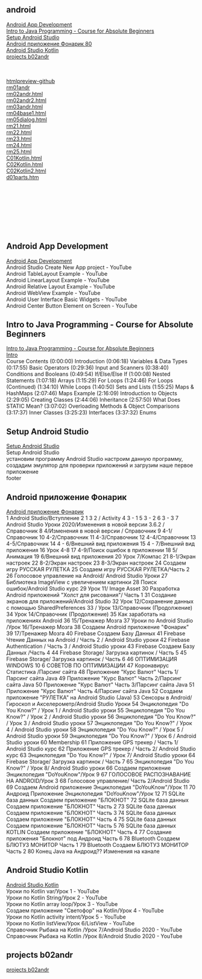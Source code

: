 ## android
[Android App Development](#Android-App-Development)  
[Intro to Java Programming - Course for Absolute Beginners](#Intro-to-Java-Programming---Course-for-Absolute-Beginners)  
[Setup Android Studio](#Setup-Android-Studio)  
[Android приложение Фонарик 80](#Android-приложение-Фонарик)  
[Android Studio Kotlin](#Android-Studio-Kotlin)  
[projects b02andr](#projects-b02andr)  
[]()  
[]()  
[]()  

[htmlpreview-github](https://htmlpreview.github.io/)  
[rm01andr](https://htmlpreview.github.io/?https://github.com/mlapinm/jnotebook/blob/master/android/rm01andr.html)  
[rm02andr.html](https://htmlpreview.github.io/?https://github.com/mlapinm/jnotebook/blob/master/android/rm02andr.html)  
[rm02andr2.html](https://htmlpreview.github.io/?https://github.com/mlapinm/jnotebook/blob/master/android/rm02andr2.html)  
[rm03andr.html](https://htmlpreview.github.io/?https://github.com/mlapinm/jnotebook/blob/master/android/rm03andr.html)  
[rm04base1.html](https://htmlpreview.github.io/?https://github.com/mlapinm/jnotebook/blob/master/android/rm04base1.html)  
[rm05dialog.html](https://htmlpreview.github.io/?https://github.com/mlapinm/jnotebook/blob/master/android/rm05dialog.html)  
[rm21.html](https://htmlpreview.github.io/?https://github.com/mlapinm/jnotebook/blob/master/android/rm21.html)  
[rm22.html](https://htmlpreview.github.io/?https://github.com/mlapinm/jnotebook/blob/master/android/rm22.html)  
[rm23.html](https://htmlpreview.github.io/?https://github.com/mlapinm/jnotebook/blob/master/android/rm23.html)  
[rm24.html](https://htmlpreview.github.io/?https://github.com/mlapinm/jnotebook/blob/master/android/rm24.html)  
[rm25.html](https://htmlpreview.github.io/?https://github.com/mlapinm/jnotebook/blob/master/android/rm25.html)  
[C01Kotlin.html](https://htmlpreview.github.io/?https://github.com/mlapinm/jnotebook/blob/master/android/C01Kotlin.html)  
[C02Kotlin.html](https://htmlpreview.github.io/?https://github.com/mlapinm/jnotebook/blob/master/android/C02Kotlin.html)  
[C02Kotlin2.html](https://htmlpreview.github.io/?https://github.com/mlapinm/jnotebook/blob/master/android/C02Kotlin2.html)  
[d01parts.htm](https://htmlpreview.github.io/?https://github.com/mlapinm/jnotebook/blob/master/android/d01parts.htm)  
[](https://htmlpreview.github.io/?https://github.com/mlapinm/jnotebook/blob/master/android/)  
[](https://htmlpreview.github.io/?https://github.com/mlapinm/jnotebook/blob/master/android/)  
[](https://htmlpreview.github.io/?https://github.com/mlapinm/jnotebook/blob/master/android/)  
[]()  
[]()  
[]()  
[]()  

[]()  
[]()  

## Android App Development  
[Android App Development](b0312devnami.md)  
Android Studio Create New App project - YouTube  
Android TableLayout Example - YouTube  
Android LinearLayout Example - YouTube  
Android Relative Layout Example - YouTube  
Android WebView Example - YouTube  
Android User Interface Basic Widgets - YouTube  
Android Center Button Element on Screen - YouTube  

## Intro to Java Programming - Course for Absolute Beginners
[Intro to Java Programming - Course for Absolute Beginners](j2022java.md)  
[Intro ](j2021java.md)  
Course Contents
(0:00:00) Introduction
(0:06:18) Variables & Data Types
(0:17:55) Basic Operators
(0:29:36) Input and Scanners
(0:38:40) Conditions and Booleans
(0:49:54) If/Else/Else If
(1:00:08) Nested Statements
(1:07:18) Arrays
(1:15:29) For Loops
(1:24:46) For Loops (Continued)
(1:34:10) While Loops
(1:40:50) Sets and Lists
(1:55:25) Maps & HashMaps
(2:07:46) Maps Example
(2:16:09) Introduction to Objects
(2:29:05) Creating Classes
(2:44:06) Inheritance
(2:57:50) What Does STATIC Mean?
(3:07:02) Overloading Methods & Object Comparisons
(3:17:37) Inner Classes
(3:25:23) Interfaces
(3:37:32) Enums

## Setup Android Studio
[Setup Android Studio](b0202neco.md)  
Setup Android Studio  
установим программу Android Studio настроим данную программу, создадим эмулятор для проверки приложений и загрузим наше первое приложение  
footer  

## Android приложение Фонарик
[Android приложение Фонарик](b0212neco.md)  
1 Android Studio/Вступление
2 1
3 2 / Activity
4 3 - 1
5 3 - 2
6 3 - 3
7 Android Studio Уроки 2020/Изменения в новой версии 3.6.2 / Справочник
8 4/Изменения в новой версии / Справочник
9 4-1/Справочник
10 4-2/Справочник
11 4-3/Справочник
12 4-4/Справочник
13 4-5/Справочник
14 4 - 6/Внешний вид приложения
15 4 - 7/Внешний вид приложения
16 Урок 4-8
17 4-9/Поиск ошибок в приложении
18 5/Анимация
19 6/Внешний вид приложения
20 Урок 7/Компас
21 8-1/Экран настроек
22 8-2/Экран настроек
23 8-3/Экран настроек
24 Создаем игру РУССКАЯ РУЛЕТКА
25 Создаем игру РУССКАЯ РУЛЕТКА/Часть 2
26 Голосовое управление на Android/ Android Studio Уроки
27 Библиотека ImageView с увеличением картинки
28 Поиск ошибок/Android Studio курс
29 Урок 11/ Image Asset
30 Разработка Android приложений "Холст для рисования"/ Часть 1
31 Создание экранов для приложений/Android Studio
32 Урок 12/Сохранение данных с помощью SharedPreferences
33 / Урок 13/Справочник (Продолжение)
34 Урок 14/Справочник (Продолжение)
35 Как заработать на приложениях Android
36 15/Тренажер Мозга
37 Уроки по Android Studio /Урок 16/Тренажер Мозга
38 Создаем Android приложение "Фонарик"
39 17/Тренажер Мозга
40 Firebase Создаем Базу Данных
41 Firebase Чтение Данных на Android / Часть 2 / Android Studio уроки
42 Firebase Authentication / Часть 3 / Android Studio уроки
43 Firebase Создаем Базу Данных /Часть 4
44 Firebase Storage/ Загрузка картинок / Часть 5
45 Firebase Storage/ Загрузка картинок / Часть 6
46 ОПТИМИЗАЦИЯ WINDOWS 10 6 СОВЕТОВ ПО ОПТИМИЗАЦИИ
47 Коронавирус Статистика /Парсинг сайта
48 Приложение "Курс Валют" Часть 1/Парсинг сайта Java
49 Приложение "Курс Валют" Часть 2/Парсинг сайта Java
50 Приложение "Курс Валют" Часть 3/Парсинг сайта Java
51 Приложение "Курс Валют" Часть 4/Парсинг сайта Java
52 Создаем приложение "РУЛЕТКА" на Android Studio (Java)
53 Сенсоры в Android/Гироскоп и Акселерометр/Android Studio Уроки
54 Энциклопедия "Do You Know?" / Урок 1 / Android Studio уроки
55 Энциклопедия "Do You Know?" / Урок 2 / Android Studio уроки
56 Энциклопедия "Do You Know?" / Урок 3 / Android Studio уроки
57 Энциклопедия "Do You Know?" / Урок 4 / Android Studio уроки
58 Энциклопедия "Do You Know?" / Урок 5 / Android Studio уроки
59 Энциклопедия "Do You Know?" / Урок 6 / Android Studio уроки
60 Membership
61 Приложение GPS трекер / Часть 1/ Android Studio курс
62 Приложение GPS трекер / Часть 2/ Android Studio курс
63 Энциклопедия "Do You Know?" / Урок 7/ Android Studio уроки
64 Firebase Storage/ Загрузка картинок / Часть 7
65 Энциклопедия "Do You Know?" / Урок 8/ Android Studio уроки
66 Создаем приложение Энциклопедия "DoYouKnow"/Урок 9
67 ГОЛОСОВОЕ РАСПОЗНАВАНИЕ НА ANDROID/Урок 3
68 Голосовое управление/ Часть 2/Android Studio
69 Создаем Android приложение Энциклопедия "DoYouKnow"/Урок 11
70 Андроид Приложение Энциклопедия "DoYouKnow"/Урок 12
71 SQLite база данных Создаем приложение "БЛОКНОТ"
72 SQLite база данных Создаем приложение "БЛОКНОТ" Часть 2
73 SQLite база данных Создаем приложение "БЛОКНОТ" Часть 3
74 SQLite база данных Создаем приложение "БЛОКНОТ" Часть 4
75 SQLite база данных Создаем приложение "БЛОКНОТ" Часть 5
76 SQLite база данных KOTLIN Создаем приложение "БЛОКНОТ" Часть 4
77 Создание приложения "Блокнот" под Андроид Часть 6
78 Bluetooth Создаем БЛЮТУЗ МОНИТОР Часть 1
79 Bluetooth Создаем БЛЮТУЗ МОНИТОР Часть 2
80 Конец Java на Андроид?? Изменения на канале
## Android Studio Kotlin
[Android Studio Kotlin](b0222neco.md)  
Уроки по Kotlin var/Урок 1 - YouTube  
Уроки по Kotlin String/Урок 2 - YouTube  
Уроки по Kotlin array loop/Урок 3 - YouTube  
Создаем приложение "Светофор" на Kotlin/Урок 4 - YouTube  
Уроки по Kotlin activity intent/Урок 5 - YouTube  
Уроки по Kotlin listView/Урок 6/ListView - YouTube  
Справочник Рыбака на Kotlin /Урок 7/Android Studio 2020 - YouTube  
Справочник Рыбака на Kotlin /Урок 8/Android Studio 2020 - YouTube  

## projects b02andr
[projects b02andr](b2022prj.md)  


## 
[]()  


## 
[]()  


## 
[]()  


## 
[]()  



